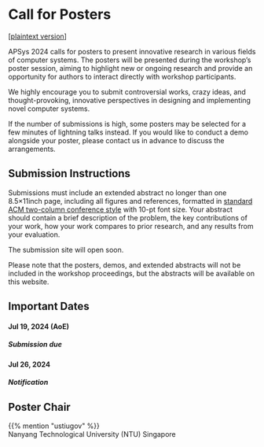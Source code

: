 # Call for Posters

[[plaintext version](cfposters.txt)]

APSys 2024 calls for posters to present innovative research in various fields of computer systems.
The posters will be presented during the workshop’s poster session, aiming to highlight new or ongoing research and provide an opportunity for authors to interact directly with workshop participants.

We highly encourage you to submit controversial works, crazy ideas, and thought-provoking, innovative perspectives in designing and implementing novel computer systems.

If the number of submissions is high, some posters may be selected for a few minutes of lightning talks instead. If you would like to conduct a demo alongside your poster, please contact us in advance to discuss the arrangements.

## Submission Instructions

Submissions must include an extended abstract no longer than one 8.5×11inch page, including all figures and references, formatted in [standard ACM two-column conference style](https://www.acm.org/publications/proceedings-template) with 10-pt font size.
Your abstract should contain a brief description of the problem, the key contributions of your work, how your work compares to prior research, and any results from your evaluation.

The submission site will open soon.

Please note that the posters, demos, and extended abstracts will not be included in the workshop proceedings, but the abstracts will be available on this website.

## Important Dates

<h4><i class="fa-solid fa-calendar-days"></i> Jul 19, 2024 (AoE)</h4>
<h5>Submission due</h5>
<h4><i class="fa-solid fa-calendar-days"></i> Jul 26, 2024</h4>
<h5>Notification</h5>

## Poster Chair

{{% mention "ustiugov" %}}<br>
Nanyang Technological University (NTU) Singapore
